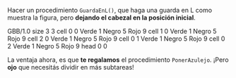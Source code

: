 Hacer un procedimiento `GuardaEnL()`, que haga una guarda en L como muestra la figura, pero **dejando el cabezal en la posición inicial**.

<gs-board>
 GBB/1.0
    size 3 3
    cell 0 0 Verde 1 Negro 5 Rojo 9
    cell 1 0 Verde 1 Negro 5 Rojo 9
    cell 2 0 Verde 1 Negro 5 Rojo 9
    cell 0 1 Verde 1 Negro 5 Rojo 9
    cell 0 2 Verde 1 Negro 5 Rojo 9
    head 0 0
</gs-board>

La ventaja ahora, es que **te regalamos** el procedimiento `PonerAzulejo`. ¡Pero **ojo** que necesitás dividir en más subtareas! 